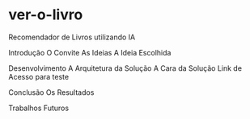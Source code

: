 # ver-o-livro
Recomendador de Livros utilizando IA

Introdução
    O Convite
    As Ideias
    A Ideia Escolhida

Desenvolvimento
    A Arquitetura da Solução
    A Cara da Solução
    Link de Acesso para teste

Conclusão
    Os Resultados

Trabalhos Futuros
    
